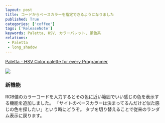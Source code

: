 ```yaml
---
layout: post
title: コードからベースカラーを指定できるようになりました
published: True
categories: ['coffee']
tags: ['ReleaseNote']
keywords: Paletta, HSV, カラーパレット, 顕色系
relations:
 - Paletta
 - long_shadow
---
```


[Paletta - HSV Color palette for every Programmer](http://paletta.mrk1869.com)

<img src="https://dl.dropboxusercontent.com/u/12208857/img/paletta_code.png" class="image-on-frame">

### 新機能

RGB値のカラーコードを入力するとその色に近い範囲でいい感じの色を表示する機能を追加しました。
「サイトのベースカラーは決まってるんだけど似た感じの色を探したい」という時にどうぞ。
タブを切り替えることで従来のランダム表示に戻ります。
